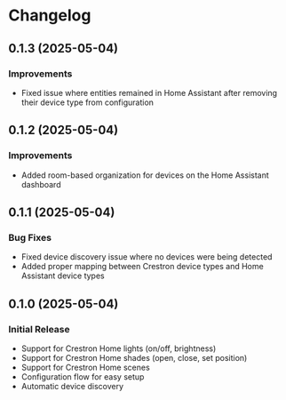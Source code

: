 # Changelog

## 0.1.3 (2025-05-04)

### Improvements

- Fixed issue where entities remained in Home Assistant after removing their device type from configuration

## 0.1.2 (2025-05-04)

### Improvements

- Added room-based organization for devices on the Home Assistant dashboard

## 0.1.1 (2025-05-04)

### Bug Fixes

- Fixed device discovery issue where no devices were being detected
- Added proper mapping between Crestron device types and Home Assistant device types

## 0.1.0 (2025-05-04)

### Initial Release

- Support for Crestron Home lights (on/off, brightness)
- Support for Crestron Home shades (open, close, set position)
- Support for Crestron Home scenes
- Configuration flow for easy setup
- Automatic device discovery
